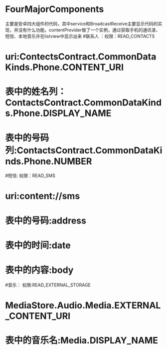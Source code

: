 ﻿# FourMajorComponents
主要是安卓四大组件的代码，其中service和BroadcastReceive主要显示代码的实现，并没有什么功能。contentProvider做了一个实例，通过获取手机的通讯录、短信、本地音乐并在listview中显示出来
#联系人 ：权限：READ_CONTACTS
#              uri:ContectsContract.CommonDataKinds.Phone.CONTENT_URI
 #                 表中的姓名列：ContactsContract.CommonDataKinds.Phone.DISPLAY_NAME
#                    表中的号码列:ContactsContract.CommonDataKinds.Phone.NUMBER
#短信:   权限：READ_SMS
#          uri:content://sms
 #         表中的号码:address
 #         表中的时间:date
  #        表中的内容:body
#音乐： 权限:READ_EXTERNAL_STORAGE
 #         MediaStore.Audio.Media.EXTERNAL_CONTENT_URI
  #        表中的音乐名:Media.DISPLAY_NAME